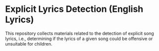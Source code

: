 # Explicit Lyrics Detection (English Lyrics)

This repository collects materials related to the detection of explicit song lyrics, i.e., determining if the lyrics of a given song could be offensive or unsuitable for children.
